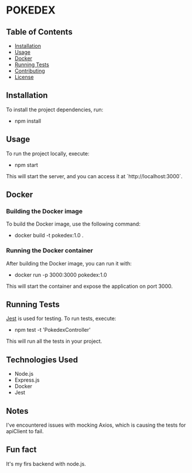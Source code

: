 # POKEDEX

## Table of Contents

- [Installation](#installation)
- [Usage](#usage)
- [Docker](#docker)
- [Running Tests](#running-tests)
- [Contributing](#contributing)
- [License](#license)

## Installation

To install the project dependencies, run:

- npm install

## Usage

To run the project locally, execute:

- npm start

This will start the server, and you can access it at \`http://localhost:3000\`.

## Docker

### Building the Docker image

To build the Docker image, use the following command:

- docker build -t pokedex:1.0 .

### Running the Docker container

After building the Docker image, you can run it with:

- docker run -p 3000:3000 pokedex:1.0

This will start the container and expose the application on port 3000.

## Running Tests

[Jest](https://jestjs.io/) is used for testing. To run tests, execute:

- npm test -t 'PokedexController'

This will run all the tests in your project.

## Technologies Used

- Node.js
- Express.js
- Docker
- Jest

## Notes

I've encountered issues with mocking Axios, which is causing the tests for apiClient to fail.

## Fun fact

It's my firs backend with node.js.


